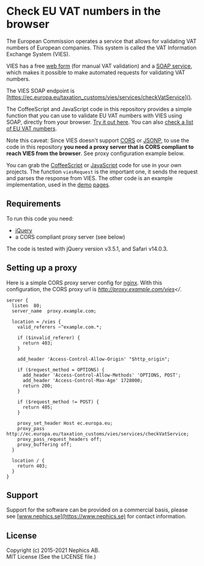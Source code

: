 # Check EU VAT numbers in the browser

The European Commission operates a service that allows for validating VAT numbers of European companies. This system is called the VAT Information Exchange System (VIES).

VIES has a free [web form](https://ec.europa.eu/taxation_customs/vies/vatRequest.html) (for manual VAT validation) and a [SOAP service](https://ec.europa.eu/taxation_customs/vies/faq.html#item_16), which makes it possible to make automated requests for validating VAT numbers.

The VIES SOAP endpoint is [https://ec.europa.eu/taxation_customs/vies/services/checkVatService]().

The CoffeeScript and JavaScript code in this repository provides a simple function that you can use to validate EU VAT numbers with VIES using SOAP, directly from your browser. [Try it out here](https://nephics.github.io/euvat-direct). You can also [check a list of EU VAT numbers](https://nephics.github.io/euvat-direct/batch.html).

Note this caveat: Since VIES doesn't support [CORS](https://en.wikipedia.org/wiki/Cross-origin_resource_sharing) or [JSONP](https://en.wikipedia.org/wiki/JSONP), to use the code in this repository **you need a proxy server that is CORS compliant to reach VIES from the browser**. See proxy configuration example below.

You can grab the [CoffeeScript](https://github.com/nephics/euvat-direct/blob/master/euvat-direct.coffee) or [JavaScript](https://github.com/nephics/euvat-direct/blob/master/euvat-direct.js) code for use in your own projects. The function `viesRequest` is the important one, it sends the request and parses the response from VIES. The other code is an example implementation, used in the [demo](https://nephics.github.io/euvat-direct) [pages](https://nephics.github.io/euvat-direct/batch.html).

## Requirements

To run this code you need:
* [jQuery](https://jquery.com/)
* a CORS compliant proxy server (see below)

The code is tested with jQuery version v3.5.1, and Safari v14.0.3.

## Setting up a proxy

Here is a simple CORS proxy server config for [nginx](https://nginx.org). With this configuration, the CORS proxy url is _http://proxy.example.com/vies</_.

```
server {
  listen  80;
  server_name  proxy.example.com;

  location = /vies {
    valid_referers ~^example.com.*;

    if ($invalid_referer) {
      return 403;
    }

    add_header 'Access-Control-Allow-Origin' "$http_origin";

    if ($request_method = OPTIONS) {
      add_header 'Access-Control-Allow-Methods' 'OPTIONS, POST';
      add_header 'Access-Control-Max-Age' 1728000;
      return 200;
    }

    if ($request_method != POST) {
      return 405;
    }

    proxy_set_header Host ec.europa.eu;
    proxy_pass http://ec.europa.eu/taxation_customs/vies/services/checkVatService;
    proxy_pass_request_headers off;
    proxy_buffering off;
  }

  location / {
    return 403;
  }
}
```

## Support

Support for the software can be provided on a commercial basis, please see [www.nephics.se](https://www.nephics.se) for contact information.

## License

Copyright (c) 2015-2021 Nephics AB.  
MIT License (See the LICENSE file.)
